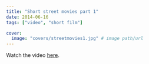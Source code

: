 ```yaml
---
title: "Short street movies part 1"
date: 2014-06-16
tags: ["video", "short film"]

cover:
  image: "covers/streetmovies1.jpg" # image path/url
---
```


Watch the video [here](https://www.youtube.com/watch?v=TVL15kOSybk).
